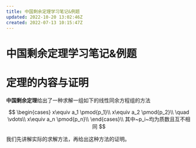 ```yaml
---
title: 中国剩余定理学习笔记&例题
updated: 2022-10-20 13:02:46Z
created: 2022-07-13 10:15:47Z
---
```


# 中国剩余定理学习笔记&例题

# 定理的内容与证明

**中国剩余定理**给出了一种求解一组如下的线性同余方程组的方法

$$
\begin{cases}
x\equiv a_1 \pmod{p_1}\\
x\equiv a_2 \pmod{p_2}\\
\quad \vdots\\
x\equiv a_n \pmod{p_n}\\
\end{cases}\\
其中~p_i~均为质数且互不相同
$$

我们先讲解实际的求解方法，再给出这种方法的证明。
